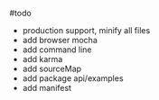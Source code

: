 #todo

- production support, minify all files
- add browser mocha
- add command line
- add karma
- add sourceMap
- add package api/examples
- add manifest
